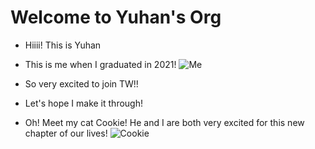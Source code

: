 # Welcome to Yuhan's Org
- Hiiii! This is Yuhan
- This is me when I graduated in 2021!
![Me](https://user-images.githubusercontent.com/102740368/162561146-d7b36079-b93e-419d-8848-9e9694844a97.jpg)

- So very excited to join TW!!
- Let's hope I make it through!

- Oh! Meet my cat Cookie! He and I are both very excited for this new chapter of our lives!
![Cookie](https://user-images.githubusercontent.com/102740368/162561155-a479abf2-0177-4566-bb17-15958ea78ade.jpg)


